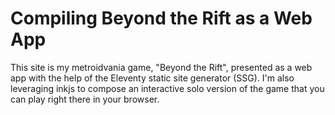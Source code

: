 # Compiling Beyond the Rift as a Web App
This site is my metroidvania game, "Beyond the Rift", presented as a web app with the help of the Eleventy static site generator (SSG). I'm also leveraging inkjs to compose an interactive solo version of the game that you can play right there in your browser.
